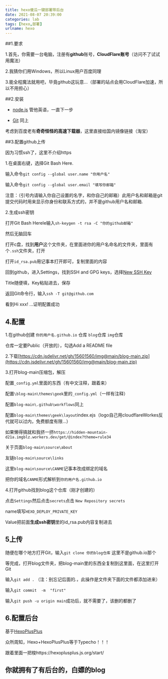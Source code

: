 ```yaml
---
title: hexo傻瓜一键部署带后台
date: 2021-08-07 20:39:00
categories: lab
tags: [hexo,部署]
urlname: hexo
---
```

##1.要求

1.首先，你需要一台电脑，注册有**github**账号，**CloudFlare账号**（访问不了试试用魔法）

2.我猜你们用Windows，所以Linux用户百度同理

3.能全程魔法就用吧，毕竟github这玩意...（部署的站点会用CloudFlare加速，所以不用担心）

##2.安装



- [node.js](https://cdn.npm.taobao.org/dist/node/v16.6.1/node-v16.6.1-x64.msi "淘宝镜像下载") 管他英语，一直下一步



- [Git](https://cdn.npm.taobao.org/dist/git-for-windows/v2.33.0-rc0.windows.1/Git-2.33.0-rc0-64-bit.exe "淘宝镜像下载") 同上



考虑到百度老有**奇奇怪怪的高速下载器**，这里直接给国内镜像链接（淘宝）

##3.配置github上传


因为习惯ssh了，这里不介绍https

1.在桌面右键，选择Git Bash Here.

输入命令`git config --global user.name "你用户名"`

输入命令`git config --global user.email "填写你邮箱"`

注意：（引号内请输入你自己设置的名字，和你自己的邮箱）此用户名和邮箱是git提交代码时用来显示你身份和联系方式的，并不是github用户名和邮箱.

2.生成ssh密钥

打开Git Bash Herele输入`sh-keygen -t rsa -C "你的github邮箱"`

然后无脑回车


打开c盘，找到**用户**这个文件夹，在里面进你的用户名命名的文件夹，里面有个`.ssh`文件夹，打开

打开`id_rsa.pub`用记事本打开即可，复制里面的内容

回到github，进入Settings，找到SSH and GPG keys，选择[New SSH Key](https://github.com/settings/keys "怕你找不到")

Title随便填，Key粘贴进去，保存

返回Git命令行，输入`ssh -T git@github.com`

看到Hi xxx! ...证明配置成功

## 4.配置

1.在github创建 `你的用户名.github.io` 仓库 `blog`仓库 `img`仓库

仓库一定要Public（开放的），勾选Add a README file

2.下载[https://cdn.jsdelivr.net/gh/15601560/img@main/blog-main.zip](https://cdn.jsdelivr.net/gh/15601560/img@main/blog-main.zip)


3.打开blog-main压缩包，解压

配置`_config.yml`里面的东西（有中文注释，跟着来）

配置`\blog-main\themes\geek`里的`_config.yml`（一样有注释）

配置`blog-main\.github\workflows`同上

配置`blog-main\themes\geek\layout`index.ejs（logo自己用cloudflareWorkes反代就可以过内，免费额度有限...）

如果懒得搞就和我挤一挤`https://hidden-mountain-d21a.imgblz.workers.dev/get/@index?theme=rule34`

关于页面`blog-main\source\about`

友链`blog-main\source\links`

这里`blog-main\source\CANME`记事本改成绑定的域名

把你的域名`CANME`形式解析到`你的用户名.github.io`

4.打开github找到blog这个仓库（刚才创建的）

点击`Settings`然后点击`secrets`点击 `New Repository secrets`

name填写`HEXO_DEPLOY_PRIVATE_KEY`

Value把前面**生成ssh密钥**里的id_rsa.pub内容复制进去

## 5上传

随便在哪个地方打开Git，输入`git clone 你的blog仓库` 这里不是github.io那个

等完成，打开blog文件夹，把blog-main里的东西全复制到这里面，在这里打开Git

输入`git add .`  （注：别忘记后面的.，此操作是文件夹下面的文件都添加进来）

输入`git commit  -m  "first"`

输入`git push -u origin main`成功后，就不需要了，该删的都删了

## 6.配置后台

基于[HexoPlusPlus](https://hexoplusplus.js.org)

众所周知，Hexo+HexoPlusPlus等于Typecho！！！

跟着里面一把梭https://hexoplusplus.js.org/start/

## 你就拥有了有后台的，白嫖的blog